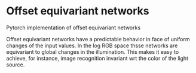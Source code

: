 # Offset equivariant networks

Pytorch implementation of offset equivariant networks

Offset equivariant networks have a predictable behavior in face of uniform changes of the input values.
In the log RGB space thsse networks are equivariant to global changes in the illumination.
This makes it easy to achieve, for instance, image recognition invariant wrt the color of the light source.
